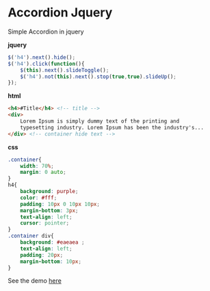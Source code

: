 
# Accordion Jquery

Simple Accordion in jquery

**jquery**

```javascript
$('h4').next().hide();
$('h4').click(function(){
	$(this).next().slideToggle();
	$('h4').not(this).next().stop(true,true).slideUp();
});
```

**html**

```html
<h4>#Title</h4> <!-- title -->
<div>
	Lorem Ipsum is simply dummy text of the printing and
    typesetting industry. Lorem Ipsum has been the industry's...					
</div> <!-- container hide text -->		
```

**css**

```css
.container{
	width: 70%;
	margin: 0 auto;
}
h4{
	background: purple;
	color: #fff;
	padding: 10px 0 10px 10px;
	margin-bottom: 3px;
	text-align: left;
	cursor: pointer;
}
.container div{
	background: #eaeaea	;
	text-align: left;
	padding: 20px;
	margin-bottom: 10px;
}	
```

See the demo [here](http://dircebologna.esy.es/tutoriais/accordion/) 







